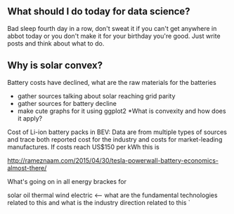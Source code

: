What should I do today for data science?
--
Bad sleep fourth day in a row, don't sweat it if you can't get anywhere in abbot today or you don't make it for your birthday you're good. Just write posts and think about what to do.


Why is solar convex?
--

Battery costs have declined, what are the raw materials for the batteries

* gather sources talking about solar reaching grid parity
* gather sources for battery decline
* make cute graphs for it using ggplot2
*What is convexity and how does it apply?

Cost of Li-ion battery packs in BEV: Data are from multiple types of sources and
trace both reported cost for the industry and costs for market-leading manufactures.
If costs reach US$150 per kWh this is


http://rameznaam.com/2015/04/30/tesla-powerwall-battery-economics-almost-there/

What's going on in all energy brackes for

solar
oil
thermal
wind
electric <-- what are the fundamental technologies related to this and what is the
industry direction related to this
`
